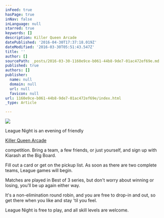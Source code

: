 ```yaml
---
inFeed: true
hasPage: true
inNav: false
inLanguage: null
starred: true
keywords: []
description: Killer Queen Arcade
datePublished: '2016-04-30T17:37:18.019Z'
dateModified: '2016-03-30T05:51:43.547Z'
title: ''
author: []
sourcePath: _posts/2016-03-30-1160e9ce-b061-44b8-9de7-01ac472ef69e.md
published: true
authors: []
publisher:
  name: null
  domain: null
  url: null
  favicon: null
url: 1160e9ce-b061-44b8-9de7-01ac472ef69e/index.html
_type: Article

---
```

![](https://the-grid-user-content.s3-us-west-2.amazonaws.com/f7839510-133e-4f37-9ae4-cc91722e6fb8.jpg)

League Night is an evening of friendly

[Killer Queen Arcade][0]

competition. Bring a team, a few friends, or just yourself, and sign up with Kiarash at the Big Board.

Fill out a card or get on the pickup list. As soon as there are two complete teams, League games will begin.

Matches are played in Best of 3 series, but don't worry about winning or losing, you'll be up again either way.

It's a non-elimination round robin, and you are free to drop-in and out, so get there when you like and stay 'til you feel.

League Night is free to play, and all skill levels are welcome.

[0]: https://www.facebook.com/KillerQueenGame/